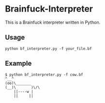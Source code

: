 # Brainfuck-Interpreter

This is a Brainfuck interpreter written in Python.

## Usage

```
python bf_interpreter.py -f your_file.bf
```

## Example

```
$ python bf_interpreter.py -f cow.bf
^__^
(oo)\_______
(__)\       )\/\
    ||----w |
    ||     ||
```
